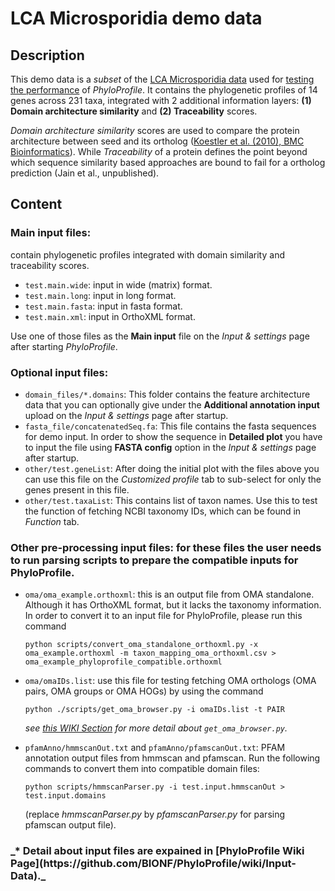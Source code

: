 # LCA Microsporidia demo data

## Description
This demo data is a *subset* of the [LCA Microsporidia data](https://github.com/BIONF/phyloprofile-data/blob/master/expTestData/lca_microsporidia.zip) used for [testing the performance](https://github.com/BIONF/PhyloProfile/wiki/Performance-test) of *PhyloProfile*. It contains the phylogenetic profiles of 14 genes across 231 taxa, integrated with 2 additional information layers: **(1) Domain architecture similarity** and **(2) Traceability** scores.

*Domain architecture similarity* scores are used to compare the protein architecture between seed and its ortholog ([Koestler et al. (2010), BMC Bioinformatics](https://www.ncbi.nlm.nih.gov/pmc/articles/PMC2931517/)). While *Traceability* of a protein defines the point beyond which sequence similarity based approaches are bound to fail for a ortholog prediction (Jain et al., unpublished).

## Content
### Main input files:
contain phylogenetic profiles integrated with domain similarity and traceability scores.
- `test.main.wide`: input in wide (matrix) format.
- `test.main.long`: input in long format.
- `test.main.fasta`: input in fasta format.
- `test.main.xml`: input in OrthoXML format.

Use one of those files as the **Main input** file on the *Input & settings* page after starting *PhyloProfile*.

### Optional input files:
- `domain_files/*.domains`: This folder contains the feature architecture data that you can optionally give under the **Additional annotation input** upload on the *Input & settings* page after startup.
- `fasta_file/concatenatedSeq.fa`: This file contains the fasta sequences for demo input. In order to show the sequence in **Detailed plot** you have to input the file using **FASTA config** option in the *Input & settings* page after startup.
- `other/test.geneList`: After doing the initial plot with the files above you can use this file on the *Customized profile* tab to sub-select for only the genes present in this file.
- `other/test.taxaList`: This contains list of taxon names. Use this to test the function of fetching NCBI taxonomy IDs, which can be found in *Function* tab.

### Other pre-processing input files: for these files the user needs to run parsing scripts to prepare the compatible inputs for PhyloProfile.
- `oma/oma_example.orthoxml`: this is an output file from OMA standalone. Although it has OrthoXML format, but it lacks the taxonomy information. In order to convert it to an input file for PhyloProfile, please run this command

	`python scripts/convert_oma_standalone_orthoxml.py -x oma_example.orthoxml -m taxon_mapping_oma_orthoxml.csv > oma_example_phyloprofile_compatible.orthoxml`

- `oma/omaIDs.list`: use this file for testing fetching OMA orthologs (OMA pairs, OMA groups or OMA HOGs) by using the command

	`python ./scripts/get_oma_browser.py -i omaIDs.list -t PAIR`

	*see [this WIKI Section](https://github.com/BIONF/PhyloProfile/wiki/Input-Data#oma-browser) for more detail about `get_oma_browser.py`.*

- `pfamAnno/hmmscanOut.txt` and `pfamAnno/pfamscanOut.txt`: PFAM annotation output files from hmmscan and pfamscan. Run the following commands to convert them into compatible domain files:

	`python scripts/hmmscanParser.py -i test.input.hmmscanOut > test.input.domains`

	(replace *hmmscanParser.py* by *pfamscanParser.py* for parsing pfamscan output file).

<h3>_* Detail about input files are expained in [PhyloProfile Wiki Page](https://github.com/BIONF/PhyloProfile/wiki/Input-Data)._
